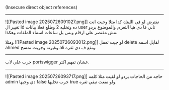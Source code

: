 (Insecure direct object references)



------------------------
![[Pasted image 20250726091027.png]]
نفترض لو في اللينك كدا مثلا وجيت انت تغيير ال id ده وتخليه 2 وطلع فعلا بيانات user تاني فا دي هيا الثغره,
والموضوع بردو مش مقتصر علي ارقام وبس بل ساعات اسماء الملفات وهكذا.

ومثلا 
![[Pasted image 20250726093012.png]]
لو جيت تعمل delete لفايل اسمه ahmed وغيرته وجربت تمسح ali ونفع ف دي ثغره.


---------------------------------------------------------------------

جرب علي لاب portswigger عشان تفهم اكتر.

---------------------------------------------------
![[Pasted image 20250726093717.png]]
حاجه من الحاجات بردو لو لقيت مثلا كلمه admin دي وجبها false جرب تخليها true ولو نفعت تبقي ثغره.
